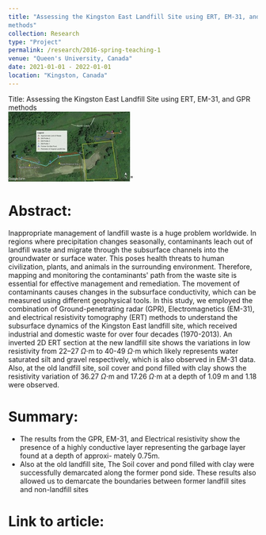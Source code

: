 ```yaml
---
title: "Assessing the Kingston East Landfill Site using ERT, EM-31, and GPR
methods"
collection: Research
type: "Project"
permalink: /research/2016-spring-teaching-1
venue: "Queen's University, Canada"
date: 2021-01-01 - 2022-01-01
location: "Kingston, Canada"
---
```


Title: Assessing the Kingston East Landfill Site using ERT, EM-31, and GPR
methods
<br/><img src='/images/resistivity_belle.jpg'>"

Abstract:
======
 Inappropriate management of landfill waste is a huge problem worldwide. In regions where precipitation changes seasonally, contaminants leach out of landfill waste and migrate through the subsurface channels into the groundwater or surface water. This poses health threats to human civilization, plants, and animals in the surrounding environment. Therefore, mapping and monitoring the contaminants' path from the waste site is essential for effective management and remediation. The movement of contaminants causes changes in the subsurface conductivity, which can be measured using different geophysical tools. In this study, we employed the combination of Ground-penetrating radar (GPR), Electromagnetics (EM-31), and electrical resistivity tomography (ERT) methods to understand the subsurface dynamics of the Kingston East landfill site, which received industrial and domestic waste for over four decades (1970-2013). An inverted 2D ERT section at the new landfill site shows the variations in low resistivity from 22–27 $\Omega\cdot$m to 40-49 $\Omega\cdot$m which likely represents water saturated silt and gravel respectively, which is also observed in EM-31 data. Also, at the old landfill site, soil cover and pond filled with clay shows the resistivity variation of 36.27 $\Omega\cdot$m and 17.26 $\Omega\cdot$m at a depth of 1.09 m and 1.18 were observed.

Summary:
======
- The results from the GPR, EM-31, and Electrical resistivity show the presence of a highly conductive layer representing the garbage layer found at a depth of approxi-
mately 0.75m.
- Also at the old landfill site, The Soil cover and pond filled with clay were successfully demarcated along the former pond side. These results also allowed us to demarcate the boundaries between former landfill sites and non-landfill sites

Link to article:
======